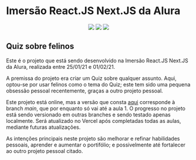 # Imersão React.JS Next.JS da Alura

<div align="center">

![](https://img.shields.io/badge/javascript-%23292610.svg?&style=for-the-badge&logo=javascript&logoColor=%23FCDC00)
![](https://img.shields.io/badge/react.js-%23282C34.svg?&style=for-the-badge&logo=react&logoColor=%2361DAFB)
![](https://img.shields.io/badge/next.js-%23000.svg?&style=for-the-badge&logo=next.js&logoColor=white)

</div>

## Quiz sobre felinos
Este é o projeto que está sendo desenvolvido na Imersão React.JS Next.JS da Alura, realizada entre 25/01/21 e 01/02/21. 

A premissa do projeto era criar um Quiz sobre qualquer assunto. Aqui, optou-se por usar felinos como o tema do Quiz; este tem sido uma pequena obsessão pessoal recentemente, graças a outro projeto pessoal.

Este projeto está online, mas a versão que consta [aqui](https://felinosquiz.lfvperes.vercel.app/) corresponde à branch _main_, que por enquanto só vai até a aula 1. O progresso no projeto está sendo versionado em outras branches e sendo testado apenas localmente. Será atualizado no Vercel após completadas todas as aulas, mediante futuras atualizações.

As intenções principais neste projeto são melhorar e refinar habilidades pessoais, aprender e aumentar o portifólio; e possivelmente até fortalecer ao outro projeto pessoal citado.